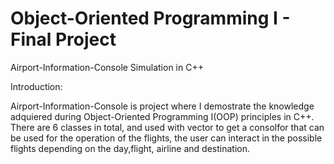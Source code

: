 # Object-Oriented Programming I - Final Project 
Airport-Information-Console Simulation in C++

Introduction:

Airport-Information-Console is project where I demostrate the knowledge adquiered during Object-Oriented Programming I(OOP) principles in C++. 
There are 6 classes in total, and used with vector to get a consolfor that can be used for the operation of the flights, the user can interact
in the possible flights depending on the day,flight, airline and destination.
